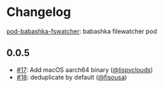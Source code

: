 # Changelog

[pod-babashka-fswatcher](https://github.com/babashka/pod-babashka-fswatcher): babashka filewatcher pod

## 0.0.5

- [#17](https://github.com/babashka/pod-babashka-fswatcher/issues/17): Add macOS aarch64 binary ([@lispyclouds](https://github.com/lispyclouds))
- [#18](https://github.com/babashka/pod-babashka-fswatcher/issues/18): deduplicate by default ([@fjsousa](https://github.com/fjsousa))
